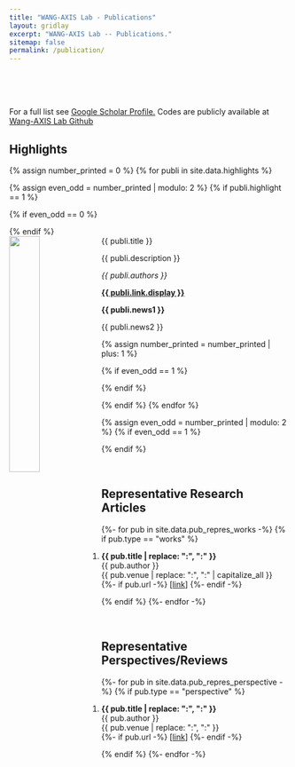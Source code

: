 ```yaml
---
title: "WANG-AXIS Lab - Publications"
layout: gridlay
excerpt: "WANG-AXIS Lab -- Publications."
sitemap: false
permalink: /publication/
---
```



<br/>
<br/>
<br/>


For a full list see [Google Scholar Profile.](https://scholar.google.com/citations?user=pjK2mQwAAAAJ&hl=en&oi=ao)
Codes are publicly available at [Wang-AXIS Lab Github](https://github.com/WANG-AXIS)



## Highlights

{% assign number_printed = 0 %}
{% for publi in site.data.highlights %}

{% assign even_odd = number_printed | modulo: 2 %}
{% if publi.highlight == 1 %}

{% if even_odd == 0 %}
<div class="row row-flex row-flex-wrap">
{% endif %}

<div class="col-sm-6 clearfix">
 <div class="well">
  <pubtit>{{ publi.title }}</pubtit>
  <img src="{{ site.url }}{{ site.baseurl }}/images/pubpic/{{ publi.image }}" class="img-responsive" width="33%" style="float: left" />
  <p>{{ publi.description }}</p>
  <p><em>{{ publi.authors }}</em></p>
  <p><strong><a href="{{ publi.link.url }}">{{ publi.link.display }}</a></strong></p>
  <p class="text-danger"><strong> {{ publi.news1 }}</strong></p>
  <p> {{ publi.news2 }}</p>
 </div>
</div>

{% assign number_printed = number_printed | plus: 1 %}

{% if even_odd == 1 %}
</div>
{% endif %}

{% endif %}
{% endfor %}

{% assign even_odd = number_printed | modulo: 2 %}
{% if even_odd == 1 %}
</div>
{% endif %}

<p> &nbsp; </p>


## Representative Research Articles

<!--<ol reversed>-->
<ol>
{%- for pub in site.data.pub_repres_works -%}
{% if pub.type == "works" %}
<li>
<p> <b>{{ pub.title | replace: "&#58", ":" }}</b><br>
  {{ pub.author }}<br>
  {{ pub.venue | replace: "&#58", ":" | capitalize_all }}<br>
  {%- if pub.url -%}
  [<a href="{{ pub.url}}">link</a>]
  {%- endif -%}
</p>
</li>
{% endif %}
{%- endfor -%}

</ol>

<p> &nbsp; </p>


## Representative Perspectives/Reviews

<!--<ol reversed>-->
<ol>
{%- for pub in site.data.pub_repres_perspective -%}
{% if pub.type == "perspective" %}
<li>
<p> <b>{{ pub.title | replace: "&#58", ":" }}</b><br>
  {{ pub.author }}<br>
  {{ pub.venue | replace: "&#58", ":" }}<br>
  {%- if pub.url -%}
  [<a href="{{ pub.url}}">link</a>]
  {%- endif -%}
</p>
</li>
{% endif %}
{%- endfor -%}

</ol>

<p> &nbsp; </p>


<!--
## Book (Chapter)



<ol>
{%- for pub in site.data.pub_book -%}
{% if pub.type == "book" %}
<li>
<p> <b>{{ pub.title | replace: "&#58", ":" }}</b><br>
  {{ pub.author }}<br>
  {{ pub.venue | replace: "&#58", ":" }}<br>
  {%- if pub.url -%}
  [<a href="{{ pub.url}}">link</a>]
  {%- endif -%}
</p>
</li>
{% endif %}
{%- endfor -%}

</ol>

<p> &nbsp; </p>


<p> &nbsp; </p>

## Conference



<ol>
{%- for pub in site.data.pub_conference -%}
{% if pub.type == "conference" %}
<li>
<p> <b>{{ pub.title | replace: "&#58", ":" }}</b><br>
  {{ pub.author }}<br>
  {{ pub.venue | replace: "&#58", ":" | capitalize_all }}<br>
  {%- if pub.url -%}
  [<a href="{{ pub.url}}">link</a>]
  {%- endif -%}
</p>
</li>
{% endif %}
{%- endfor -%}

</ol>

-->
